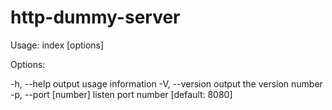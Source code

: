 # http-dummy-server

Usage: index [options]

Options:

  -h, --help           output usage information
  -V, --version        output the version number
  -p, --port [number]  listen port number [default: 8080]
